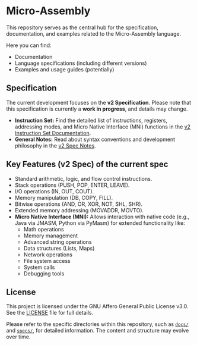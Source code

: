 
# Micro-Assembly

This repository serves as the central hub for the specification, documentation, and examples related to the Micro-Assembly language.


Here you can find:
*   Documentation
*   Language specifications (including different versions)
*   Examples and usage guides (potentially)

## Specification

The current development focuses on the **v2 Specification**. Please note that this specification is currently a **work in progress**, and details may change.

*   **Instruction Set:** Find the detailed list of instructions, registers, addressing modes, and Micro Native Interface (MNI) functions in the [v2 Instruction Set Documentation](specs/v2spec/v2instructions.md).
*   **General Notes:** Read about syntax conventions and development philosophy in the [v2 Spec Notes](specs/v2spec/notes.md).


## Key Features (v2 Spec) of the current spec

*   Standard arithmetic, logic, and flow control instructions.
*   Stack operations (PUSH, POP, ENTER, LEAVE).
*   I/O operations (IN, OUT, COUT).
*   Memory manipulation (DB, COPY, FILL).
*   Bitwise operations (AND, OR, XOR, NOT, SHL, SHR).
*   Extended memory addressing (MOVADDR, MOVTO).
*   **Micro Native Interface (MNI):** Allows interaction with native code (e.g., Java via JMASM, Python via PyMasm) for extended functionality like:
    *   Math operations
    *   Memory management
    *   Advanced string operations
    *   Data structures (Lists, Maps)
    *   Network operations
    *   File system access
    *   System calls
    *   Debugging tools

## License

This project is licensed under the GNU Affero General Public License v3.0. See the [LICENSE](LICENSE) file for full details.


Please refer to the specific directories within this repository, such as [`docs/`](docs/) and [`specs/`](specs/), for detailed information. The content and structure may evolve over time.